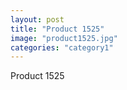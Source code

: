 ```yaml
---
layout: post
title: "Product 1525"
image: "product1525.jpg"
categories: "category1"
---
```

Product 1525
